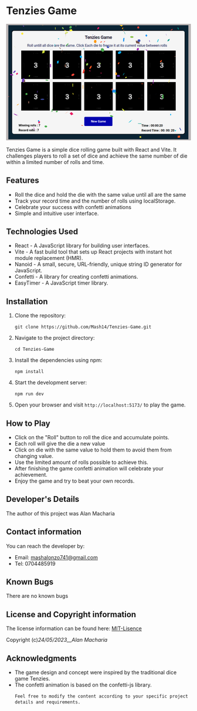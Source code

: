 # Tenzies Game

![Tenzies Game](/src/assets/Screenshot%20from%202023-05-24%2014-36-04.png)

Tenzies Game is a simple dice rolling game built with React and Vite. It challenges players to roll a set of dice and achieve the same number of die within a limited number of rolls and time.

## Features

- Roll the dice and hold the die with the same value until all are the same
- Track your record time and the number of rolls using localStorage.
- Celebrate your success with confetti animations
- Simple and intuitive user interface.

## Technologies Used

- React - A JavaScript library for building user interfaces.
- Vite - A fast build tool that sets up React projects with instant hot module replacement (HMR).
- Nanoid - A small, secure, URL-friendly, unique string ID generator for JavaScript.
- Confetti - A library for creating confetti animations.
- EasyTimer - A JavaScript timer library.

## Installation

1. Clone the repository:
   ```
   git clone https://github.com/Mash14/Tenzies-Game.git
   ```
2. Navigate to the project directory:
   ```
   cd Tenzies-Game
   ```
3. Install the dependencies using npm:
   ```
   npm install
   ```
4. Start the development server:
   ```
   npm run dev
   ```
5. Open your browser and visit `http://localhost:5173/` to play the game.

## How to Play

- Click on the "Roll" button to roll the dice and accumulate points.
- Each roll will give the die a new value
- Click on die with the same value to hold them to avoid them from changing value.
- Use the limited amount of rolls possible to achieve this.
- After finishing the game confetti animation will celebrate your achievement.
- Enjoy the game and try to beat your own records.

## Developer's Details

The author of this project was Alan Macharia

## Contact information

You can reach the developer by:

- Email: mashalonzo741@gmail.com
- Tel: 0704485919

## Known Bugs

There are no known bugs

## License and Copyright information

The license information can be found here: [MIT-Lisence](https://opensource.org/licenses/MIT)

Copyright (c)_24/05/2023\_\_Alan Macharia_

## Acknowledgments

- The game design and concept were inspired by the traditional dice game Tenzies.
- The confetti animation is based on the confetti-js library.
  ```
  Feel free to modify the content according to your specific project details and requirements.
  ```
